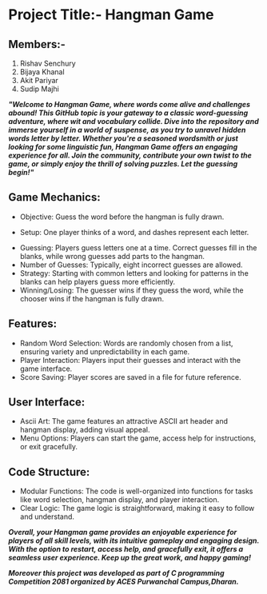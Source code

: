 
# Project Title:- Hangman Game

## Members:- 
1) Rishav Senchury
2) Bijaya Khanal
3) Akit Pariyar
4) Sudip Majhi 





***"Welcome to Hangman Game, where words come alive and challenges abound! This GitHub topic is your gateway to a classic word-guessing adventure, where wit and vocabulary collide. Dive into the repository and immerse yourself in a world of suspense, as you try to unravel hidden words letter by letter. Whether you're a seasoned wordsmith or just looking for some linguistic fun, Hangman Game offers an engaging experience for all. Join the community, contribute your own twist to the game, or simply enjoy the thrill of solving puzzles. Let the guessing begin!"***





## Game Mechanics:
- Objective: Guess the word before the hangman is fully drawn.
* Setup: One player thinks of a word, and dashes represent each letter.
+ Guessing: Players guess letters one at a time. Correct guesses fill in the blanks, while wrong guesses add parts to the hangman.
+ Number of Guesses: Typically, eight incorrect guesses are allowed.
+ Strategy: Starting with common letters and looking for patterns in the blanks can help players guess more efficiently.
+ Winning/Losing: The guesser wins if they guess the word, while the chooser wins if the hangman is fully drawn.

  

## Features:
+ Random Word Selection: Words are randomly chosen from a list, ensuring variety and unpredictability in each game.
+ Player Interaction: Players input their guesses and interact with the game interface.
+ Score Saving: Player scores are saved in a file for future reference.

  

## User Interface:
+ Ascii Art: The game features an attractive ASCII art header and hangman display, adding visual appeal.
+ Menu Options: Players can start the game, access help for instructions, or exit gracefully.

  

## Code Structure:
+ Modular Functions: The code is well-organized into functions for tasks like word selection, hangman display, and player interaction.
+ Clear Logic: The game logic is straightforward, making it easy to follow and understand.

  

***Overall, your Hangman game provides an enjoyable experience for players of all skill levels, with its intuitive gameplay and engaging design. With the option to restart, access help, and gracefully exit, it offers a seamless user experience. Keep up the great work, and happy gaming!***

***Moreover this project was developed as part of C programming Competition 2081 organized by ACES Purwanchal Campus,Dharan.***






